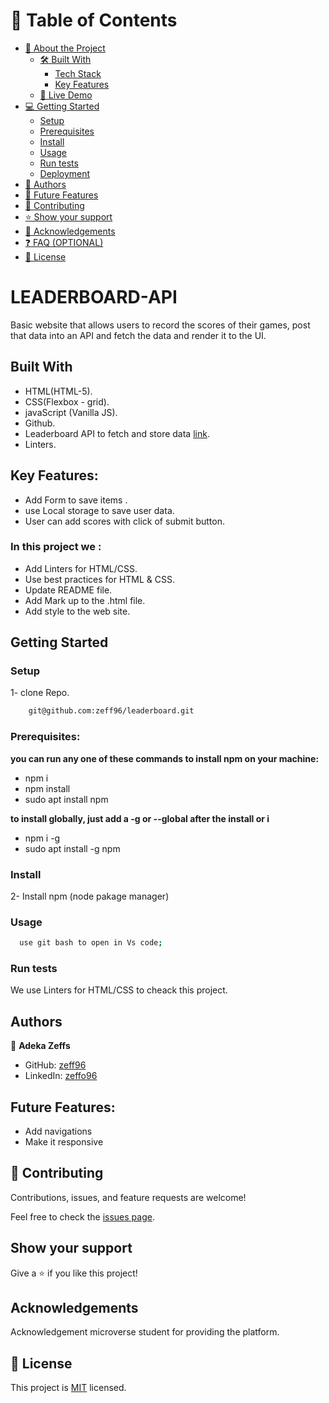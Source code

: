 # 📗 Table of Contents

- [📖 About the Project](#about-project)
  - [🛠 Built With](#built-with)
    - [Tech Stack](#tech-stack)
    - [Key Features](#key-features)
  - [🚀 Live Demo](#live-demo)
- [💻 Getting Started](#getting-started)
  - [Setup](#setup)
  - [Prerequisites](#prerequisites)
  - [Install](#install)
  - [Usage](#usage)
  - [Run tests](#run-tests)
  - [Deployment](#triangular_flag_on_post-deployment)
- [👥 Authors](#authors)
- [🔭 Future Features](#future-features)
- [🤝 Contributing](#contributing)
- [⭐️ Show your support](#support)
- [🙏 Acknowledgements](#acknowledgements)
- [❓ FAQ (OPTIONAL)](#faq)
- [📝 License](#license)

# LEADERBOARD-API
Basic website that allows users to record the scores of their games, post that data into an API and fetch the data and render it to the UI. 

 ## Built With

- HTML(HTML-5).
- CSS(Flexbox - grid).
- javaScript (Vanilla JS).
- Github.
- Leaderboard API to fetch and store data [link](https://microverse.notion.site/Leaderboard-API-service-24c0c3c116974ac49488d4eb0267ade3).
- Linters.

## Key Features:
- Add Form to save items .
- use Local storage to save user data.
- User can add scores with click of submit button.

### In this project we :
- Add Linters for HTML/CSS.
- Use best practices for HTML & CSS.
- Update README file.
- Add Mark up to the .html file.
- Add style to the web site.


## Getting Started

### Setup
1- clone Repo.
```sh
    git@github.com:zeff96/leaderboard.git
```

### Prerequisites:
**you can run any one of these commands to install npm on your machine:**
- npm i
- npm install
- sudo apt install npm

 **to install globally, just add a -g or --global after the install or i**
- npm i -g
- sudo apt install -g npm

### Install 
2- Install npm (node pakage manager)

### Usage
  ```sh
    use git bash to open in Vs code;
  ```  

### Run tests

We use Linters for HTML/CSS to cheack this project.

## Authors

👤 **Adeka Zeffs**

- GitHub: [zeff96](https://github.com/zeff96)
- LinkedIn: [zeffo96](https://www.linkedin.com/in/zeff-adeka-28060820a/)

## Future Features:
- Add navigations 
- Make it responsive 

## 🤝 Contributing

Contributions, issues, and feature requests are welcome!

Feel free to check the [issues page](https://github.com/zeff96/leaderboard/issues).

## Show your support

Give a ⭐️ if you like this project!

## Acknowledgements
Acknowledgement microverse student for providing the platform.

## 📝 License

This project is [MIT](./MIT.md) licensed.